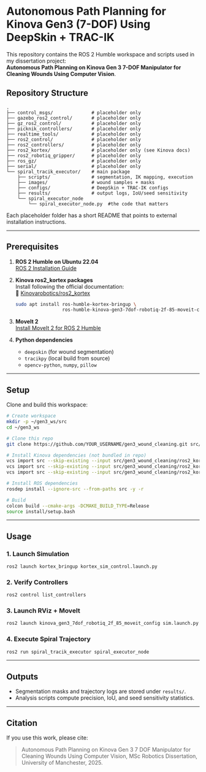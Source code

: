 # Autonomous Path Planning for Kinova Gen3 (7-DOF) Using DeepSkin + TRAC-IK

This repository contains the ROS 2 Humble workspace and scripts used in my dissertation project:  
**Autonomous Path Planning on Kinova Gen 3 7-DOF Manipulator for Cleaning Wounds Using Computer Vision**.

## Repository Structure
```
.
├── control_msgs/              # placeholder only
├── gazebo_ros2_control/       # placeholder only
├── gz_ros2_control/           # placeholder only
├── picknik_controllers/       # placeholder only
├── realtime_tools/            # placeholder only
├── ros2_control/              # placeholder only
├── ros2_controllers/          # placeholder only
├── ros2_kortex/               # placeholder only (see Kinova docs)
├── ros2_robotiq_gripper/      # placeholder only
├── ros_gz/                    # placeholder only
├── serial/                    # placeholder only
└── spiral_tracik_executor/    # main package
    ├── scripts/               # segmentation, IK mapping, execution
    ├── images/                # wound samples + masks
    ├── configs/               # DeepSkin + TRAC-IK configs
    ├── results/               # output logs, IoU/seed sensitivity
    └── spiral_executor_node
        └── spiral_executor_node.py  #the code that matters
```

Each placeholder folder has a short README that points to external installation instructions.

---

## Prerequisites

1. **ROS 2 Humble on Ubuntu 22.04**  
   [ROS 2 Installation Guide](https://docs.ros.org/en/humble/Installation/Ubuntu-Install-Debians.html)

2. **Kinova ros2_kortex packages**  
   Install following the official documentation:  
   🔗 [Kinovarobotics/ros2_kortex](https://github.com/Kinovarobotics/ros2_kortex/tree/humble#readme-ov-file)

   ```bash
   sudo apt install ros-humble-kortex-bringup \
                    ros-humble-kinova-gen3-7dof-robotiq-2f-85-moveit-config
   ```

3. **MoveIt 2**  
   [Install MoveIt 2 for ROS 2 Humble](https://moveit.ros.org/install-moveit2/binary/)

4. **Python dependencies**
   - `deepskin` (for wound segmentation)
   - `tracikpy` (local build from source)
   - `opencv-python`, `numpy`, `pillow`

---

## Setup

Clone and build this workspace:
```bash
# Create workspace
mkdir -p ~/gen3_ws/src
cd ~/gen3_ws

# Clone this repo
git clone https://github.com/YOUR_USERNAME/gen3_wound_cleaning.git src/gen3_wound_cleaning

# Install Kinova dependencies (not bundled in repo)
vcs import src --skip-existing --input src/gen3_wound_cleaning/ros2_kortex/ros2_kortex.$ROS_DISTRO.repos
vcs import src --skip-existing --input src/gen3_wound_cleaning/ros2_kortex/ros2_kortex-not-released.$ROS_DISTRO.repos
vcs import src --skip-existing --input src/gen3_wound_cleaning/ros2_kortex/simulation.humble.repos

# Install ROS dependencies
rosdep install --ignore-src --from-paths src -y -r

# Build
colcon build --cmake-args -DCMAKE_BUILD_TYPE=Release
source install/setup.bash
```

---

## Usage

### 1. Launch Simulation
```bash
ros2 launch kortex_bringup kortex_sim_control.launch.py
```

### 2. Verify Controllers
```bash
ros2 control list_controllers
```

### 3. Launch RViz + MoveIt
```bash
ros2 launch kinova_gen3_7dof_robotiq_2f_85_moveit_config sim.launch.py use_sim_time:=true
```

### 4. Execute Spiral Trajectory
```bash
ros2 run spiral_tracik_executor spiral_executor_node
```

---

## Outputs
- Segmentation masks and trajectory logs are stored under `results/`.  
- Analysis scripts compute precision, IoU, and seed sensitivity statistics.

---

## Citation
If you use this work, please cite:  
> Autonomous Path Planning on Kinova Gen 3 7 DOF Manipulator for Cleaning Wounds Using Computer Vision, MSc Robotics Dissertation, University of Manchester, 2025.

